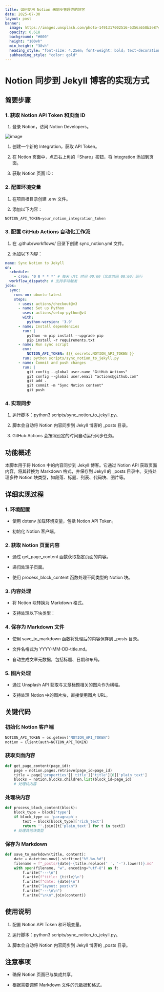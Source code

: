 ```yaml
---
title: 如何使用 Notion 来同步管理你的博客
date: 2025-07-30
layout: post
banner:
  image: https://images.unsplash.com/photo-1491317002516-6356a658b3e8?crop=entropy&cs=tinysrgb&fit=max&fm=jpg&ixid=M3w2OTIwMzJ8MHwxfHJhbmRvbXx8fHx8fHx8fDE3NTM4OTI5Njl8&ixlib=rb-4.1.0&q=80&w=1080
  opacity: 0.618
  background: "#000"
  height: "100vh"
  min_height: "38vh"
  heading_style: "font-size: 4.25em; font-weight: bold; text-decoration: underline"
  subheading_style: "color: gold"
---
```


# Notion 同步到 Jekyll 博客的实现方式

## 简要步骤

### 1. 获取 Notion API Token 和页面 ID

1. 登录 Notion，访问 Notion Developers。

![image](https://prod-files-secure.s3.us-west-2.amazonaws.com/a7a0cc5a-89b9-4cda-8686-1fba0ca52f40/d19c1afe-dea5-4312-9333-786b0ba83054/image.png?X-Amz-Algorithm=AWS4-HMAC-SHA256&X-Amz-Content-Sha256=UNSIGNED-PAYLOAD&X-Amz-Credential=ASIAZI2LB4663BGN7ALE%2F20250730%2Fus-west-2%2Fs3%2Faws4_request&X-Amz-Date=20250730T162928Z&X-Amz-Expires=3600&X-Amz-Security-Token=IQoJb3JpZ2luX2VjEJj%2F%2F%2F%2F%2F%2F%2F%2F%2F%2FwEaCXVzLXdlc3QtMiJIMEYCIQDRsbx9FX6pPrBE5e5CauyehR44mRmpBZ5O4n6HrMVF9gIhAIOdBRAaH8Qactnl72FsvzBjvK7mNrgd5HZBEK4D1theKogECMH%2F%2F%2F%2F%2F%2F%2F%2F%2F%2FwEQABoMNjM3NDIzMTgzODA1IgwUghxBSEX8BnHfZGYq3AOODgAq5pXS4TRI9AdlgZCVzTuP1O31Zt%2FmdnZ2I%2FsdMB0RhiPxPg5c%2BicWMA8oBFQPxmfbnAbp7hApRhneQB7wQ5PtJEJvIfN0L0O9owpyTIk4bpZLUgo5wXOIZ2H1%2BGrRuUPJlNEvPUUpMuF3xeKJnap1SdHofPJcYmY8%2BO0MN6HEYztujqIV8s5%2BiNWUMAnXaW2lKO%2FfLk8PPq8WQddENjHdzyggWVF7iEdXfEZJroBFG%2BgRAedZTNKlo1Ql%2Br8oLoirs%2FkUYmMHVvityntj4b0hTMgqECNFWxr0slIkupmychi%2BzglGzvY5cizlyam%2Fx7tS8oN0njaAc5jUXNCzgDEfCgBKpcfxxxv7Ao6bBRU9gQkJpKqAk03X%2Bfh5qTMViMapl6wEv0AmR5hpLZKXkwbamTVZXBC4hK%2FtAYmdptFnLWykPyU3ssbXcQzQXOury0k4898BPp1j7fcSYbRSXbb%2BDSBmOmoVXaBdLh1vnbJJyxisXXcVnb8YW4qNbif%2FOdM0%2B1jRksSTIcZeLtWdCbADuPfLY2dZb5zHJ4%2FnzZJjKYyX2IGPiEKnuOsAdJbl9LcoDKEMCgLUJqJ%2BrTI5ChBFY6wSWhQ8uPKGTzj%2FQZy5wqN89lsqNdCNWDDjiKnEBjqkAZGko4hyrD4SLdZfB3ceLUlbxMiz9YIl2wADgW%2Bi5bz6nl945BjJxZJ2HctaKSYbZi3vWGw9GgMrrmshjqayGT7FdTkRh5FyeeOQHmZvFvfOk32VvQWZqCXr7MzGdhcosBqXpJ5ihiLbu6vmJPClixbsuIFMG5PlyZiZNynfYSJkMPCscZ0sEpWNdojujuc6VhRCEC3lVKxC26wd61vefiZkEmlY&X-Amz-Signature=00beb983676e2dfac5e20c2e4b91213f651ad0dac618f7db7165cc968507fbb8&X-Amz-SignedHeaders=host&x-amz-checksum-mode=ENABLED&x-id=GetObject)

1. 创建一个新的 Integration，获取 API Token。

1. 在 Notion 页面中，点击右上角的「Share」按钮，将 Integration 添加到页面。

1. 获取 Notion 页面 ID：


### 2. 配置环境变量

1. 在项目根目录创建 .env 文件。

1. 添加以下内容：

```javascript
NOTION_API_TOKEN=your_notion_integration_token
```

### 3. 配置 GitHub Actions 自动化工作流

1. 在 .github/workflows/ 目录下创建 sync_notion.yml 文件。

1. 添加以下内容：

```yaml
name: Sync Notion to Jekyll
on:
  schedule:
    - cron: '0 0 * * *' # 每天 UTC 时间 00:00（北京时间 08:00）运行
  workflow_dispatch: # 支持手动触发
jobs:
  sync:
    runs-on: ubuntu-latest
    steps:
      - uses: actions/checkout@v3
      - name: Set up Python
        uses: actions/setup-python@v4
        with:
          python-version: '3.9'
      - name: Install dependencies
        run: |
          python -m pip install --upgrade pip
          pip install -r requirements.txt
      - name: Run sync script
        env:
          NOTION_API_TOKEN: ${{ secrets.NOTION_API_TOKEN }}
        run: python scripts/sync_notion_to_jekyll.py
      - name: Commit and push changes
        run: |
          git config --global user.name "GitHub Actions"
          git config --global user.email "actions@github.com"
          git add .
          git commit -m "Sync Notion content"
          git push
```

### 4. 实现同步

1. 运行脚本：python3 scripts/sync_notion_to_jekyll.py。

1. 脚本会自动将 Notion 内容同步到 Jekyll 博客的 _posts 目录。

1. GitHub Actions 会按照设定的时间自动运行同步任务。

## 功能概述

本脚本用于将 Notion 中的内容同步到 Jekyll 博客。它通过 Notion API 获取页面内容，将其转换为 Markdown 格式，并保存到 Jekyll 的 _posts 目录中。支持处理多种 Notion 块类型，如段落、标题、列表、代码块、图片等。

## 详细实现过程

### 1. 环境配置

- 使用 dotenv 加载环境变量，包括 Notion API Token。

- 初始化 Notion 客户端。

### 2. 获取 Notion 页面内容

- 通过 get_page_content 函数获取指定页面的内容。

- 递归处理子页面。

- 使用 process_block_content 函数处理不同类型的 Notion 块。

### 3. 内容处理

- 将 Notion 块转换为 Markdown 格式。

- 支持处理以下块类型：


### 4. 保存为 Markdown 文件

- 使用 save_to_markdown 函数将处理后的内容保存到 _posts 目录。

- 文件名格式为 YYYY-MM-DD-title.md。

- 自动生成文章元数据，包括标题、日期和布局。

### 5. 图片处理

- 通过 Unsplash API 获取与文章标题相关的图片作为横幅。

- 支持处理 Notion 中的图片块，直接使用图片 URL。

## 关键代码

### 初始化 Notion 客户端

```python
NOTION_API_TOKEN = os.getenv("NOTION_API_TOKEN")
notion = Client(auth=NOTION_API_TOKEN)
```

### 获取页面内容

```python
def get_page_content(page_id):
    page = notion.pages.retrieve(page_id=page_id)
    title = page['properties']['title']['title'][0]['plain_text']
    blocks = notion.blocks.children.list(block_id=page_id)
    # 处理块内容
```

### 处理块内容

```python
def process_block_content(block):
    block_type = block['type']
    if block_type == 'paragraph':
        text = block[block_type]['rich_text']
        return ''.join([t['plain_text'] for t in text])
    # 处理其他块类型
```

### 保存为 Markdown

```python
def save_to_markdown(title, content):
    date = datetime.now().strftime("%Y-%m-%d")
    filename = f"_posts/{date}-{title.replace(' ', '-').lower()}.md"
    with open(filename, "w", encoding="utf-8") as f:
        f.write("---\n")
        f.write(f"title: {title}\n")
        f.write(f"date: {date}\n")
        f.write("layout: post\n")
        f.write("---\n\n")
        f.write("\n\n".join(content))
```

## 使用说明

1. 配置 Notion API Token 和环境变量。

1. 运行脚本：python3 scripts/sync_notion_to_jekyll.py。

1. 脚本会自动将 Notion 内容同步到 Jekyll 博客的 _posts 目录。

## 注意事项

- 确保 Notion 页面已与集成共享。

- 根据需要调整 Markdown 文件的元数据和格式。